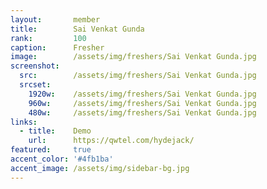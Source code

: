 ```yaml
---
layout:       member
title:        Sai Venkat Gunda
rank:         100
caption:      Fresher
image:        /assets/img/freshers/Sai Venkat Gunda.jpg
screenshot:
  src:        /assets/img/freshers/Sai Venkat Gunda.jpg
  srcset:
    1920w:    /assets/img/freshers/Sai Venkat Gunda.jpg
    960w:     /assets/img/freshers/Sai Venkat Gunda.jpg
    480w:     /assets/img/freshers/Sai Venkat Gunda.jpg
links:
  - title:    Demo
    url:      https://qwtel.com/hydejack/
featured:     true
accent_color: '#4fb1ba'
accent_image: /assets/img/sidebar-bg.jpg
---
```


